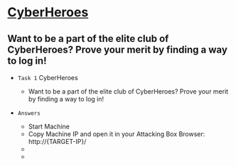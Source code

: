 # [CyberHeroes](https://tryhackme.com/room/cyberheroes)

## Want to be a part of the elite club of CyberHeroes? Prove your merit by finding a way to log in!

- `Task 1`  CyberHeroes
  - Want to be a part of the elite club of CyberHeroes? Prove your merit by finding a way to log in!

- `Answers` 
  - Start Machine
  - Copy Machine IP and open it in your Attacking Box Browser: http://{TARGET-IP}/
  - 
  - 
